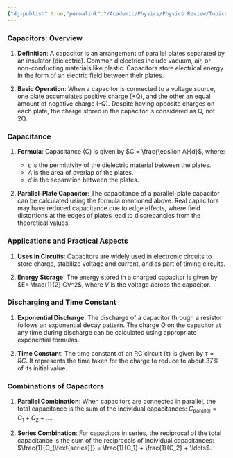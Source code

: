 ```yaml
---
{"dg-publish":true,"permalink":"/Academic/Physics/Physics Review/Topics/Capacitance/"}
---
```



### Capacitors: Overview

1. **Definition**: A capacitor is an arrangement of parallel plates separated by an insulator (dielectric). Common dielectrics include vacuum, air, or non-conducting materials like plastic. Capacitors store electrical energy in the form of an electric field between their plates.

2. **Basic Operation**: When a capacitor is connected to a voltage source, one plate accumulates positive charge (+Q), and the other an equal amount of negative charge (-Q). Despite having opposite charges on each plate, the charge stored in the capacitor is considered as Q, not 2Q.

### Capacitance

1. **Formula**: Capacitance (C) is given by $C = \frac{\epsilon A}{d}$, where:
   - $\epsilon$ is the permittivity of the dielectric material between the plates.
   - $A$ is the area of overlap of the plates.
   - $d$ is the separation between the plates.

2. **Parallel-Plate Capacitor**: The capacitance of a parallel-plate capacitor can be calculated using the formula mentioned above. Real capacitors may have reduced capacitance due to edge effects, where field distortions at the edges of plates lead to discrepancies from the theoretical values.

### Applications and Practical Aspects

1. **Uses in Circuits**: Capacitors are widely used in electronic circuits to store charge, stabilize voltage and current, and as part of timing circuits.

2. **Energy Storage**: The energy stored in a charged capacitor is given by $E= \frac{1}{2} CV^2$, where $V$ is the voltage across the capacitor.

### Discharging and Time Constant

1. **Exponential Discharge**: The discharge of a capacitor through a resistor follows an exponential decay pattern. The charge $Q$ on the capacitor at any time during discharge can be calculated using appropriate exponential formulas.

2. **Time Constant**: The time constant of an RC circuit (τ) is given by $\tau = RC$. It represents the time taken for the charge to reduce to about 37% of its initial value.

### Combinations of Capacitors

1. **Parallel Combination**: When capacitors are connected in parallel, the total capacitance is the sum of the individual capacitances: $C_{\text{parallel}} = C_1 + C_2 + \ldots$.

2. **Series Combination**: For capacitors in series, the reciprocal of the total capacitance is the sum of the reciprocals of individual capacitances: $\frac{1}{C_{\text{series}}} = \frac{1}{C_1} + \frac{1}{C_2} + \ldots$.

